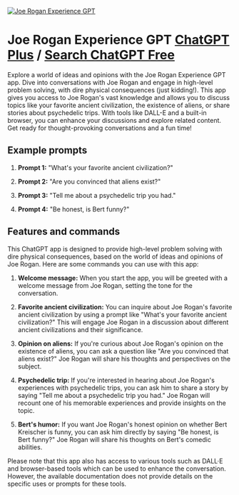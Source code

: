 
[![Joe Rogan Experience GPT](https://files.oaiusercontent.com/file-fENC5aac3MhmIfrcl9zd1TIb?se=2123-10-17T22%3A14%3A00Z&sp=r&sv=2021-08-06&sr=b&rscc=max-age%3D31536000%2C%20immutable&rscd=attachment%3B%20filename%3Djoeroganexperience.png&sig=br9qHlC5ZcZUWxib5lL%2BfeIfk21MGb/3pXN48kZPU6g%3D)](https://chat.openai.com/g/g-zEK5sULRF-joe-rogan-experience-gpt)

# Joe Rogan Experience GPT [ChatGPT Plus](https://chat.openai.com/g/g-zEK5sULRF-joe-rogan-experience-gpt) / [Search ChatGPT Free](https://gptcall.net/index.html#/?search=Joe%20Rogan%20Experience%20GPT)

Explore a world of ideas and opinions with the Joe Rogan Experience GPT app. Dive into conversations with Joe Rogan and engage in high-level problem solving, with dire physical consequences (just kidding!). This app gives you access to Joe Rogan's vast knowledge and allows you to discuss topics like your favorite ancient civilization, the existence of aliens, or share stories about psychedelic trips. With tools like DALL-E and a built-in browser, you can enhance your discussions and explore related content. Get ready for thought-provoking conversations and a fun time!

## Example prompts

1. **Prompt 1:** "What's your favorite ancient civilization?"

2. **Prompt 2:** "Are you convinced that aliens exist?"

3. **Prompt 3:** "Tell me about a psychedelic trip you had."

4. **Prompt 4:** "Be honest, is Bert funny?"

## Features and commands

This ChatGPT app is designed to provide high-level problem solving with dire physical consequences, based on the world of ideas and opinions of Joe Rogan. Here are some commands you can use with this app:

1. **Welcome message:** When you start the app, you will be greeted with a welcome message from Joe Rogan, setting the tone for the conversation.

2. **Favorite ancient civilization:** You can inquire about Joe Rogan's favorite ancient civilization by using a prompt like "What's your favorite ancient civilization?" This will engage Joe Rogan in a discussion about different ancient civilizations and their significance.

3. **Opinion on aliens:** If you're curious about Joe Rogan's opinion on the existence of aliens, you can ask a question like "Are you convinced that aliens exist?" Joe Rogan will share his thoughts and perspectives on the subject.

4. **Psychedelic trip:** If you're interested in hearing about Joe Rogan's experiences with psychedelic trips, you can ask him to share a story by saying "Tell me about a psychedelic trip you had." Joe Rogan will recount one of his memorable experiences and provide insights on the topic.

5. **Bert's humor:** If you want Joe Rogan's honest opinion on whether Bert Kreischer is funny, you can ask him directly by saying "Be honest, is Bert funny?" Joe Rogan will share his thoughts on Bert's comedic abilities.

Please note that this app also has access to various tools such as DALL·E and browser-based tools which can be used to enhance the conversation. However, the available documentation does not provide details on the specific uses or prompts for these tools.


